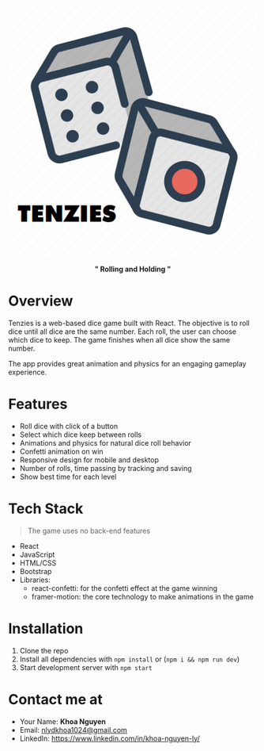 <center>

<img src="assets/images/2023-10-09-18-37-10.png" />

**" Rolling and Holding "**
</center>

# Overview
Tenzies is a web-based dice game built with React. The objective is to roll dice until all dice are the same number. Each roll, the user can choose which dice to keep. The game finishes when all dice show the same number.

The app provides great animation and physics for an engaging gameplay experience.

# Features 
* Roll dice with click of a button
* Select which dice keep between rolls
* Animations and physics for natural dice roll behavior
* Confetti animation on win
* Responsive design for mobile and desktop
* Number of rolls, time passing by tracking and saving
* Show best time for each level


# Tech Stack
> The game uses no back-end features
* React
* JavaScript
* HTML/CSS
* Bootstrap
* Libraries: 
  * react-confetti: for the confetti effect at the game winning
  * framer-motion: the core technology to make animations in the game

# Installation 
1. Clone the repo
2. Install all dependencies with `npm install` or (`npm i && npm run dev`)
3. Start development server with `npm start`

# Contact me at
* Your Name: **Khoa Nguyen**
* Email: nlydkhoa1024@gmail.com
* LinkedIn: https://www.linkedin.com/in/khoa-nguyen-ly/